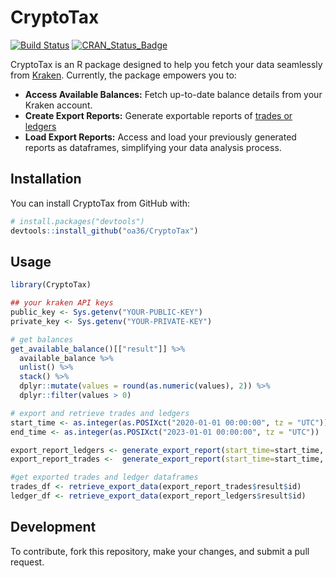 # CryptoTax

[![Build Status](https://travis-ci.org/oa36/CryptoTax.svg?branch=master)](https://travis-ci.org/oa36/CryptoTax)
[![CRAN_Status_Badge](http://www.r-pkg.org/badges/version/CryptoTax)](https://cran.r-project.org/package=CryptoTax)

CryptoTax is an R package designed to help you fetch your data seamlessly from [Kraken](https://www.kraken.com). Currently, the package empowers you to:

- **Access Available Balances:** Fetch up-to-date balance details from your Kraken account.
- **Create Export Reports:** Generate exportable reports of [trades or ledgers](https://support.kraken.com/hc/en-us/articles/115000302707-Differences-between-ledger-and-trades-history)
- **Load Export Reports:** Access and load your previously generated reports as dataframes, simplifying your data analysis process.

## Installation

You can install CryptoTax from GitHub with:

```r
# install.packages("devtools")
devtools::install_github("oa36/CryptoTax")
```

## Usage

```r
library(CryptoTax)

## your kraken API keys
public_key <- Sys.getenv("YOUR-PUBLIC-KEY")
private_key <- Sys.getenv("YOUR-PRIVATE-KEY")

# get balances
get_available_balance()[["result"]] %>%
  available_balance %>%
  unlist() %>%
  stack() %>%
  dplyr::mutate(values = round(as.numeric(values), 2)) %>%
  dplyr::filter(values > 0)

# export and retrieve trades and ledgers
start_time <- as.integer(as.POSIXct("2020-01-01 00:00:00", tz = "UTC"))
end_time <- as.integer(as.POSIXct("2023-01-01 00:00:00", tz = "UTC"))

export_report_ledgers <- generate_export_report(start_time=start_time, end_time=end_time,report_type = "ledgers", description = "my_ledger")
export_report_trades <-  generate_export_report(start_time=start_time, end_time=end_time,report_type = "trades", description = "my_trades")

#get exported trades and ledger dataframes
trades_df <- retrieve_export_data(export_report_trades$result$id)
ledger_df <- retrieve_export_data(export_report_ledgers$result$id)
```

## Development

To contribute, fork this repository, make your changes, and submit a pull request.
